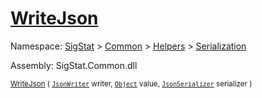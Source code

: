 # [WriteJson](./RectangleFConverter-100664060.md)

Namespace: [SigStat]() > [Common](./../../../README.md) > [Helpers](./../../README.md) > [Serialization](./../README.md)

Assembly: SigStat.Common.dll

<sub>[WriteJson](./RectangleFConverter-100664060.md) ( [`JsonWriter`](./RectangleFConverter-100664060.md) writer, [`Object`](https://docs.microsoft.com/en-us/dotnet/api/System.Object) value, [`JsonSerializer`](./RectangleFConverter-100664060.md) serializer )</sub>              <sub></sub>
